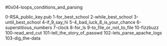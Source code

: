 #0x04-loops_conditions_and_parsing

0-RSA_public_key.pub 
1-for_best_school 
2-while_best_school 
3-until_best_school 
4-if_9_say_hi 
5-4_bad_luck_8_is_your_chance 
6-superstitious_numbers 
7-clock 
8-for_ls 
9-to_file_or_not_to_file 
10-fizzbuzz 
100-read_and_cut 
101-tell_the_story_of_passwd 
102-lets_parse_apache_logs 
103-dig_the-data 

